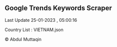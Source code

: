 

## Google Trends Keywords Scraper 
 
Last Update 25-01-2023 , 05:00:16

Country List :
VIETNAM.json



© Abdul Muttaqin 
